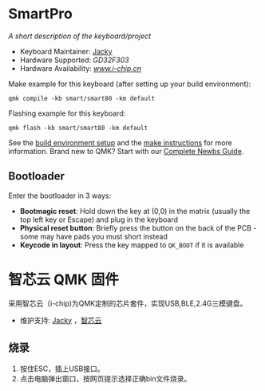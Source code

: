 
# SmartPro

*A short description of the keyboard/project*

* Keyboard Maintainer: [Jacky](https://github.com/jackyjia73)
* Hardware Supported: *GD32F303*
* Hardware Availability: *www.i-chip.cn*

Make example for this keyboard (after setting up your build environment):

    qmk compile -kb smart/smart80 -km default

Flashing example for this keyboard:

    qmk flash -kb smart/smart80 -km default

See the [build environment setup](https://docs.qmk.fm/#/getting_started_build_tools) and the [make instructions](https://docs.qmk.fm/#/getting_started_make_guide) for more information. Brand new to QMK? Start with our [Complete Newbs Guide](https://docs.qmk.fm/#/newbs).

## Bootloader

Enter the bootloader in 3 ways:

* **Bootmagic reset**: Hold down the key at (0,0) in the matrix (usually the top left key or Escape) and plug in the keyboard
* **Physical reset button**: Briefly press the button on the back of the PCB - some may have pads you must short instead
* **Keycode in layout**: Press the key mapped to `QK_BOOT` if it is available




# 智芯云 QMK 固件

采用智芯云（i-chip)为QMK定制的芯片套件，实现USB,BLE,2.4G三模键盘。

* 维护支持: [Jacky](https://github.com/JackyJia73/qmk_firmware) ，[智芯云](http://www.i-chip.cn/)

## 烧录
1. 按住ESC，插上USB接口。
2. 点击电脑弹出窗口，按网页提示选择正确bin文件烧录。  
